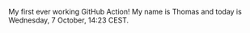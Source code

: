 My first ever working GitHub Action!
My name is Thomas and today is Wednesday, 7 October, 14:23 CEST. 
